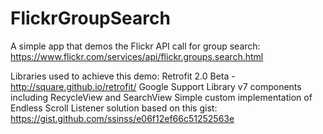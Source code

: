# FlickrGroupSearch

A simple app that demos the Flickr API call for group search: https://www.flickr.com/services/api/flickr.groups.search.html

Libraries used to achieve this demo:
Retrofit 2.0 Beta - http://square.github.io/retrofit/
Google Support Library v7 components including RecycleView and SearchView
Simple custom implementation of Endless Scroll Listener solution based on this gist: https://gist.github.com/ssinss/e06f12ef66c51252563e
